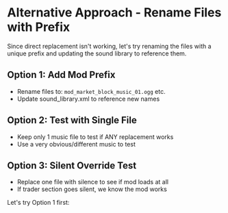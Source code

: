 # Alternative Approach - Rename Files with Prefix

Since direct replacement isn't working, let's try renaming the files with a unique prefix and updating the sound library to reference them.

## Option 1: Add Mod Prefix
- Rename files to: `mod_market_block_music_01.ogg` etc.
- Update sound_library.xml to reference new names

## Option 2: Test with Single File
- Keep only 1 music file to test if ANY replacement works
- Use a very obvious/different music to test

## Option 3: Silent Override Test
- Replace one file with silence to see if mod loads at all
- If trader section goes silent, we know the mod works

Let's try Option 1 first:
